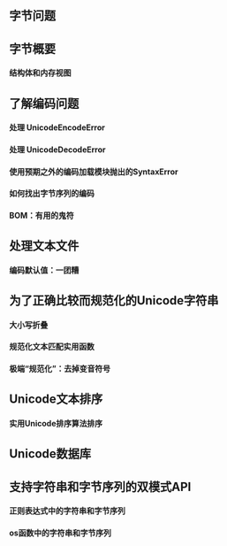 ## 字节问题
## 字节概要
#### 结构体和内存视图
## 了解编码问题
#### 处理 UnicodeEncodeError
#### 处理 UnicodeDecodeError
#### 使用预期之外的编码加载模块抛出的SyntaxError
#### 如何找出字节序列的编码
#### BOM：有用的鬼符
## 处理文本文件
#### 编码默认值：一团糟
## 为了正确比较而规范化的Unicode字符串
#### 大小写折叠
#### 规范化文本匹配实用函数
#### 极端“规范化”：去掉变音符号
## Unicode文本排序
#### 实用Unicode排序算法排序
## Unicode数据库
## 支持字符串和字节序列的双模式API
#### 正则表达式中的字符串和字节序列
#### os函数中的字符串和字节序列